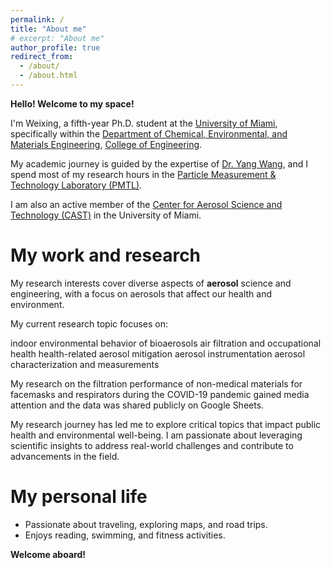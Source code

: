 ```yaml
---
permalink: /
title: "About me"
# excerpt: "About me"
author_profile: true
redirect_from: 
  - /about/
  - /about.html
---
```


**Hello! Welcome to my space!** 

I'm Weixing, a fifth-year Ph.D. student at the [University of Miami](https://welcome.miami.edu/), specifically within the [Department of Chemical, Environmental, and Materials Engineering](https://ceme.coe.miami.edu/index.html), [College of Engineering](https://www.coe.miami.edu/). 

My academic journey is guided by the expertise of [Dr. Yang Wang](https://people.miami.edu/profile/dec102c8f8ba6c48c281dd2300d0f707), and I spend most of my research hours in the [Particle Measurement & Technology Laboratory (PMTL)](https://pmtl.coe.miami.edu/index.html). 

I am also an active member of the [Center for Aerosol Science and Technology (CAST)](https://cast.miami.edu/) in the University of Miami.

My work and research
======
My research interests cover diverse aspects of **aerosol** science and engineering, with a focus on aerosols that affect our health and environment. 

My current research topic focuses on:

indoor environmental behavior of bioaerosols
air filtration and occupational health
health-related aerosol mitigation
aerosol instrumentation
aerosol characterization and measurements

My research on the filtration performance of non-medical materials for facemasks and respirators during the COVID-19 pandemic gained media attention and the data was shared publicly on Google Sheets.

My research journey has led me to explore critical topics that impact public health and environmental well-being. I am passionate about leveraging scientific insights to address real-world challenges and contribute to advancements in the field.

My personal life
======
* Passionate about traveling, exploring maps, and road trips.
* Enjoys reading, swimming, and fitness activities.

**Welcome aboard!**

